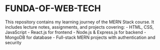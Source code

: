 # FUNDA-OF-WEB-TECH
This repository contains my learning journey of the MERN Stack course.   It includes lecture notes, assignments, and projects covering:   - HTML, CSS, JavaScript   - React.js for frontend   - Node.js & Express.js for backend   - MongoDB for database   - Full-stack MERN projects with authentication and security
